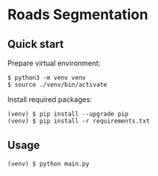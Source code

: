 # Roads Segmentation


## Quick start

Prepare virtual environment:

```console
$ python3 -m venv venv
$ source ./venv/bin/activate
```

Install required packages:

```console
(venv) $ pip install --upgrade pip
(venv) $ pip install -r requirements.txt
```

## Usage

```console
(venv) $ python main.py
```
